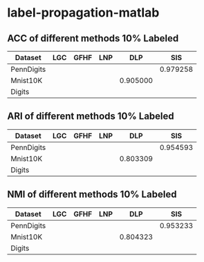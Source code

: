 # label-propagation-matlab

## ACC of different methods 10% Labeled 
| Dataset          |           LGC     |  GFHF       |   LNP    | DLP       | SIS             |
|------------------|-------------------|------------ |----------|-----------|-----------------|
| PennDigits       |                   |             |          |           |    0.979258     |
| Mnist10K         |                   |             |          | 0.905000  |          |
| Digits           |                   |             |          |           |          |


## ARI of different methods 10% Labeled 

| Dataset          |           LGC         |  GFHF             |   LNP      | DLP | SIS  |
|------------------|-------------------|---------------------- |-----------------|-----------------|-----------------|
| PennDigits       |                   |                      |                  |      |          0.954593|
| Mnist10K         |                   |             |          | 0.803309  |          |
| Digits        |                   |                      |                  |

## NMI of different methods  10% Labeled 
| Dataset          |           LGC         |  GFHF             |   LNP      | DLP | SIS  |
|------------------|-------------------|---------------------- |-----------------|-----------------|-----------------|
| PennDigits       |                   |                      |                  |      |          0.953233|
| Mnist10K         |                   |             |          | 0.804323  |          |
| Digits        |                   |                      |                  |
